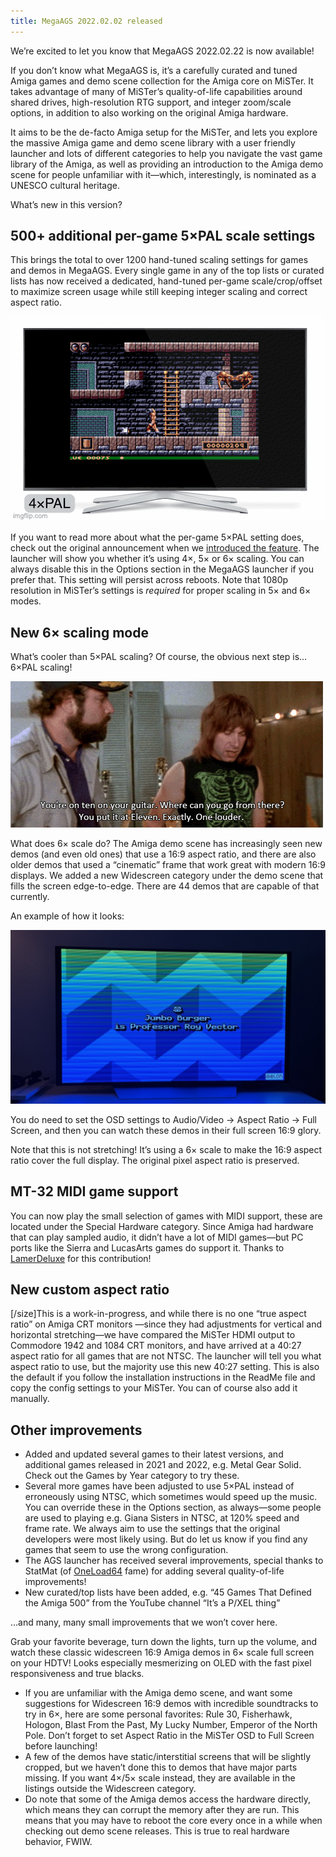 ```yaml
---
title: MegaAGS 2022.02.02 released
---
```


We’re excited to let you know that MegaAGS 2022.02.22 is now available!

If you don’t know what MegaAGS is, it’s a carefully curated and tuned Amiga games and demo scene collection for the Amiga core on MiSTer. It takes advantage of many of MiSTer’s quality-of-life capabilities around shared drives, high-resolution RTG support, and integer zoom/scale options, in addition to also working on the original Amiga hardware. 

It aims to be the de-facto Amiga setup for the MiSTer, and lets you explore the massive Amiga game and demo scene library with a user friendly launcher and lots of different categories to help you navigate the vast game library of the Amiga, as well as providing an introduction to the Amiga demo scene for people unfamiliar with it—which, interestingly, is nominated as a UNESCO cultural heritage.

What’s new in this version?

## 500+ additional per-game 5×PAL scale settings

This brings the total to over 1200 hand-tuned scaling settings for games and demos in MegaAGS. Every single game in any of the top lists or curated lists has now received a dedicated, hand-tuned per-game scale/crop/offset to maximize screen usage while still keeping integer scaling and correct aspect ratio.

![Demo of 5× vs 4× scaling](/images/5x.gif)

If you want to read more about what the per-game 5×PAL setting does, check out the original announcement when we [introduced the feature](/5x). The launcher will show you whether it’s using 4×, 5× or 6× scaling. You can always disable this in the Options section in the MegaAGS launcher if you prefer that. This setting will persist across reboots. Note that 1080p resolution in MiSTer’s settings is *required* for proper scaling in 5× and 6× modes.

## New 6× scaling mode

What’s cooler than 5×PAL scaling? Of course, the obvious next step is… 6×PAL scaling! 

![This one is one louder](/images/eleven.gif)

What does 6× scale do? The Amiga demo scene has increasingly seen new demos (and even old ones) that use a 16:9 aspect ratio, and there are also older demos that used a “cinematic” frame that work great with modern 16:9 displays. We added a new Widescreen category under the demo scene that fills the screen edge-to-edge. There are 44 demos that are capable of that currently.

An example of how it looks:

![Demo of 6× scaling](/images/16-9.jpg)

You do need to set the OSD settings to Audio/Video → Aspect Ratio → Full Screen, and then you can watch these demos in their full screen 16:9 glory.

Note that this is not stretching! It’s using a 6× scale to make the 16:9 aspect ratio cover the full display. The original pixel aspect ratio is preserved.

## MT-32 MIDI game support

You can now play the small selection of games with MIDI support, these are located under the Special Hardware category. Since Amiga had hardware that can play sampled audio, it didn’t  have a lot of MIDI games—but PC ports like the Sierra and LucasArts games do support it. Thanks to [LamerDeluxe] for this contribution!

## New custom aspect ratio

[/size]This is a work-in-progress, and while there is no one “true aspect ratio” on Amiga CRT monitors —since they had adjustments for vertical and horizontal stretching—we have compared the MiSTer HDMI output to Commodore 1942 and 1084 CRT monitors, and have arrived at a 40:27 aspect ratio for all games that are not NTSC. The launcher will tell you what aspect ratio to use, but the majority use this new 40:27 setting. This is also the default if you follow the installation instructions in the ReadMe file and copy the config settings to your MiSTer. You can of course also add it manually. 

## Other improvements

* Added and updated several games to their latest versions, and additional games released in 2021 and 2022, e.g. Metal Gear Solid. Check out the Games by Year category to try these.
* Several more games have been adjusted to use 5×PAL instead of erroneously using NTSC, which sometimes would speed up the music. You can override these in the Options section, as always—some people are used to playing e.g. Giana Sisters in NTSC, at 120% speed and frame rate. We always aim to use the settings that the original developers were most likely using. But do let us know if you find any games that seem to use the wrong configuration.
* The AGS launcher has received several improvements, special thanks to StatMat (of [OneLoad64] fame) for adding several quality-of-life improvements!
* New curated/top lists have been added, e.g. “45 Games That Defined the Amiga 500” from the YouTube channel “It’s a P/XEL thing” 

…and many, many small improvements that we won’t cover here.

Grab your favorite beverage, turn down the lights, turn up the volume, and watch these classic widescreen 16:9 Amiga demos in 6× scale full screen on your HDTV! Looks especially mesmerizing on OLED with the fast pixel responsiveness and true blacks.

* If you are unfamiliar with the Amiga demo scene, and want some suggestions for Widescreen 16:9 demos with incredible soundtracks to try in 6×, here are some personal favorites: Rule 30, Fisherhawk, Hologon, Blast From the Past, My Lucky Number, Emperor of the North Pole. Don’t forget to set Aspect Ratio in the MiSTer OSD to Full Screen before launching!
* A few of the demos have static/interstitial screens that will be slightly cropped, but we haven’t done this to demos that have major parts missing. If you want 4×/5× scale instead, they are available in the listings outside the Widescreen category.
* Do note that some of the Amiga demos access the hardware directly, which means they can corrupt the memory after they are run. This means that you may have to reboot the core every once in a while when checking out demo scene releases. This is true to real hardware behavior, FWIW.

[LamerDeluxe]:https://misterfpga.org/memberlist.php?mode=viewprofile&u=466
[OneLoad64]:https://misterfpga.org/viewtopic.php?p=45221#p45221
[UNESCO]:http://demoscene-the-art-of-coding.net/2020/04/21/demoscene-nominated-as-intangible-unesco-cultural-heritage-in-germany/
